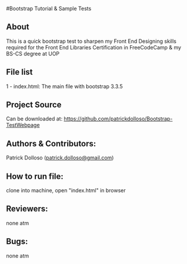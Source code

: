 #Bootstrap Tutorial & Sample Tests

## About
This is a quick bootstrap test to sharpen my Front End Designing skills required for the Front End Libraries Certification in FreeCodeCamp & my BS-CS degree at UOP

## File list
1 - index.html: The main file with bootstrap 3.3.5

## Project Source
Can be downloaded at: https://github.com/patrickdolloso/Bootstrap-TestWebpage

## Authors & Contributors:
Patrick Dolloso (patrick.dolloso@gmail.com)

## How to run file:
clone into machine, open "index.html" in browser

## Reviewers:
none atm

## Bugs:
none atm